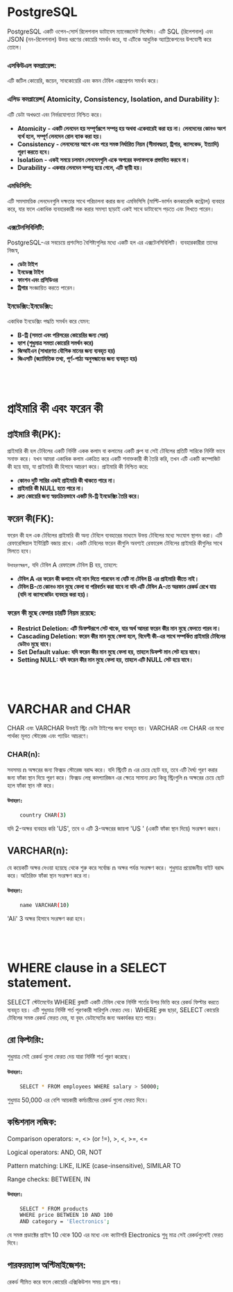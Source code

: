 # PostgreSQL

PostgreSQL একটি ওপেন-সোর্স রিলেশনাল ডাটাবেস ম্যানেজমেন্ট সিস্টেম। এটি SQL (রিলেশনাল) এবং JSON (নন-রিলেশনাল) উভয় ধরণের কোয়েরি সমর্থন করে, যা এটিকে আধুনিক অ্যাপ্লিকেশনের উপযোগী করে তোলে।



### এসকিউএল কমপ্লায়েন্স:
এটি জটিল কোয়েরি, জয়েন, সাবকোয়েরি এবং কমন টেবিল এক্সপ্রেশন  সমর্থন করে।


### এসিড কমপ্লায়েন্স( Atomicity, Consistency, Isolation, and Durability ):
এটি ডেটা অখণ্ডতা এবং নির্ভরযোগ্যতা নিশ্চিত করে।

- **Atomicity - একটি লেনদেন হয় সম্পূর্ণরূপে সম্পন্ন হয় অথবা একেবারেই করা হয় না। লেনদেনের কোনও অংশ ব্যর্থ হলে, সম্পূর্ণ লেনদেন রোল ব্যাক করা হয়।**
- **Consistency - লেনদেনের আগে এবং পরে সমস্ত নির্ধারিত নিয়ম (সীমাবদ্ধতা, ট্রিগার, ক্যাসকেড, ইত্যাদি) পূরণ করতে হবে।**
- **Isolation - একই সময়ে চলমান লেনদেনগুলি একে অপরের ফলাফলকে প্রভাবিত করবে না।**
- **Durability - একবার লেনদেন সম্পন্ন হয়ে গেলে, এটি স্থায়ী হয়।**


### এমভিসিসি:
এটি সমসাময়িক লেনদেনগুলি দক্ষতার সাথে পরিচালনা করার জন্য এমভিসিসি (মাল্টি-ভার্সন কনকারেন্সি কন্ট্রোল) ব্যবহার করে, যার ফলে একাধিক ব্যবহারকারী লক করার সমস্যা ছাড়াই একই সাথে ডাটাবেসে পড়তে এবং লিখতে পারেন।


### এক্সটেনসিবিলিটি:
PostgreSQL-এর সবচেয়ে প্রশংসিত বৈশিষ্ট্যগুলির মধ্যে একটি হল এর এক্সটেনসিবিলিটি। ব্যবহারকারীরা তাদের নিজস্ব,

- **ডেটা টাইপ**
- **ইনডেক্স টাইপ**
- **ফাংশন এবং প্রসিডিওর**
- **ট্রিগার**
সংজ্ঞায়িত করতে পারেন।


### ইনডেক্সিং:ইনডেক্সিং:
একাধিক ইনডেক্সিং পদ্ধতি সমর্থন করে যেমন: 

- **B-ট্রি (সমতা এবং পরিসরের কোয়েরির জন্য সেরা)**
- **হ্যাশ (শুধুমাত্র সমতা কোয়েরি সমর্থন করে)**
- **জিআইএন (সাধারণত যৌগিক মানের জন্য ব্যবহৃত হয়)**
- **জিএসটি (জ্যামিতিক তথ্য, পূর্ণ-পাঠ্য অনুসন্ধানের জন্য ব্যবহৃত হয়)**


</br>
</br>

# প্রাইমারি কী এবং ফরেন কী

## প্রাইমারি কী(PK):
প্রাইমারি কী হল টেবিলের একটি নির্দিষ্ট একক কলাম বা কলামের একটি গ্রুপ যা সেই টেবিলের প্রতিটি সারিকে নির্দিষ্ট ভাবে সনাক্ত করে। যখন আমরা একাধিক কলাম একত্রিত করে একটি শনাক্তকারী কী  তৈরি করি, তখন এটি একটি কম্পোজিট কী হয়ে যায়, যা প্রাইমারি কী হিসাবে আচরণ করে। প্রাইমারি কী নিশ্চিত করে:

- **কোনও দুটি সারির একই প্রাইমারি কী থাকতে পারে না।**
- **প্রাইমারি কী NULL হতে পারে না।**
- **দ্রুত কোয়েরি জন্য স্বয়ংক্রিয়ভাবে একটি বি-ট্রি ইনডেক্সিং তৈরি করে।**


## ফরেন কী(FK):
ফরেন কী হল এক টেবিলের প্রাইমারি কী অন্য টেবিলে ব্যবহারের মাধ্যমে উভয় টেবিলের মধ্যে সংযোগ স্থাপন করা। এটি রেফারেন্সিয়াল ইন্টিগ্রিটি বজায় রাখে। একটি টেবিলের ফরেন কীগুলি অবশ্যই রেফারেন্স টেবিলের প্রাইমারি কীগুলির সাথে  মিলতে হবে।

<code>উদাহরণস্বরূপ,</code> 
যদি টেবিল A রেফারেন্স ​​টেবিল B হয়, তাহলে:

- **টেবিল A ​​এর ফরেন কী কলামে ওই মান দিতে পারবেন না যেটি না টেবিল B এর প্রাইমারি কীতে নাই।**
- **টেবিল B-তে কোনও মান মুছে ফেলা বা পরিবর্তন করা যাবে না যদি এটি টেবিল A-তে অরফান রেকর্ড রেখে যায় (যদি না ক্যাসকেডিং ব্যবহার করা হয়)।**



### ফরেন কী মুছে ফেলার চারটি নিয়ম রয়েছে:

- **Restrict Deletion: এটি ডিফল্টরূপে সেট থাকে, যার অর্থ আমরা  ফরেন কীর মান মুছে ফেলতে পারব না।**
- **Cascading Deletion: ফরেন কীর মান মুছে ফেলা হলে, বিদেশী কী-এর সাথে সম্পর্কিত প্রাইমারি টেবিলের ডেটাও মুছে যাবে।**
- **Set Default value: যদি ফরেন কীর মান মুছে ফেলা হয়, তাহলে ডিফল্ট মান সেট হয়ে যাবে।**
- **Setting NULL: যদি ফরেন কীর মান মুছে ফেলা হয়, তাহলে এটি NULL সেট হয়ে যাবে।**


</br>
</br>

# VARCHAR and CHAR
CHAR এবং VARCHAR উভয়ই স্ট্রিং ডেটা টাইপের জন্য ব্যবহৃত হয়। VARCHAR এবং CHAR এর মধ্যে পার্থক্য মূলত স্টোরেজ এবং প্যাডিং আচরণে।

### CHAR(n):
সবসময় n অক্ষরের জন্য ফিক্সড স্টোরেজ বরাদ্দ করে। যদি স্ট্রিংটি n এর চেয়ে ছোট হয়, তবে এটি দৈর্ঘ্য পূরণ করার জন্য ফাঁকা স্থান দিয়ে পূরণ করে। ফিক্সড লেন্থ  কমপ্যারিজন এর ক্ষেত্রে সামান্য দ্রুত কিন্তু স্ট্রিংগুলি n অক্ষরের চেয়ে ছোট হলে ফাঁকা স্থান নষ্ট করে।


#### <code>উদাহরণ:</code> 
```bash
    country CHAR(3)
```
যদি 2-অক্ষর ব্যবহার করি 'US', তবে ও এটি 3-অক্ষরের জায়গা 'US  ' (একটি ফাঁকা স্থান দিয়ে) সংরক্ষণ করবে।


## VARCHAR(n):
যে কয়েকটি অক্ষর দেওয়া হয়েছে থেকে শুরু করে সর্বোচ্চ n অক্ষর পর্যন্ত সংরক্ষণ করে। শুধুমাত্র প্রয়োজনীয় বাইট বরাদ্দ করে। অতিরিক্ত ফাঁকা স্থান সংরক্ষণ করে না।

#### <code>উদাহরণ:</code> 
```bash
    name VARCHAR(10)
```
'Ali' 3 অক্ষর হিসাবে সংরক্ষণ করা হবে।


</br>
</br>

# WHERE clause in a SELECT statement.

SELECT স্টেটমেন্টের WHERE ক্লজটি একটি টেবিল থেকে নির্দিষ্ট শর্তের উপর ভিত্তি করে রেকর্ড ফিল্টার করতে ব্যবহৃত হয়। এটি শুধুমাত্র নির্দিষ্ট শর্ত পূরণকারী সারিগুলি ফেরত দেয়। WHERE ক্লজ ছাড়া, SELECT কোয়েরি টেবিলের সমস্ত রেকর্ড ফেরত দেয়, যা বৃহৎ ডেটাসেটের জন্য অকার্যকর হতে পারে।


## রো ফিল্টারিং:
শুধুমাত্র সেই রেকর্ড গুলো ফেরত দেয় যারা নির্দিষ্ট শর্ত পূরণ করেছে।

#### <code>উদাহরণ:</code>  
```bash
    SELECT * FROM employees WHERE salary > 50000;
```
শুধুমাত্র 50,000 এর বেশি আয়কারী কর্মচারীদের রেকর্ড গুলো ফেরত দিবে।


## কন্ডিশনাল লজিক:
Comparison operators: =, <> (or !=), >, <, >=, <=

Logical operators: AND, OR, NOT

Pattern matching: LIKE, ILIKE (case-insensitive), SIMILAR TO

Range checks: BETWEEN, IN


#### <code>উদাহরণ:</code> 
```bash
    SELECT * FROM products 
    WHERE price BETWEEN 10 AND 100 
    AND category = 'Electronics';
```
যে সমস্ত প্রডাক্টের প্রাইস 10 থেকে 100 এর মধ্যে এবং ক্যাটাগরি Electronics শুধু মাত্র সেই রেকর্ডগুলোই ফেরত দিবে।

## পারফরম্যান্স অপ্টিমাইজেশন:
রেকর্ড  সীমিত করে ফলে কোয়েরি এক্সিকিউশন সময় হ্রাস পায়।









